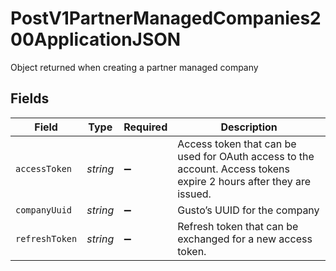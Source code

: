 # PostV1PartnerManagedCompanies200ApplicationJSON

Object returned when creating a partner managed company


## Fields

| Field                                                                                                              | Type                                                                                                               | Required                                                                                                           | Description                                                                                                        |
| ------------------------------------------------------------------------------------------------------------------ | ------------------------------------------------------------------------------------------------------------------ | ------------------------------------------------------------------------------------------------------------------ | ------------------------------------------------------------------------------------------------------------------ |
| `accessToken`                                                                                                      | *string*                                                                                                           | :heavy_minus_sign:                                                                                                 | Access token that can be used for OAuth access to the account. Access tokens expire 2 hours after they are issued. |
| `companyUuid`                                                                                                      | *string*                                                                                                           | :heavy_minus_sign:                                                                                                 | Gusto’s UUID for the company                                                                                       |
| `refreshToken`                                                                                                     | *string*                                                                                                           | :heavy_minus_sign:                                                                                                 | Refresh token that can be exchanged for a new access token.                                                        |